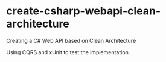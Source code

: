 # create-csharp-webapi-clean-architecture
Creating a C# Web API based on Clean Architecture

Using CQRS and xUnit to test the implementation.

